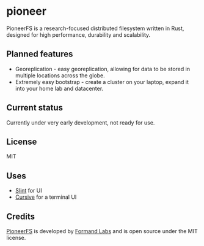 # pioneer
PioneerFS is a research-focused distributed filesystem written in Rust, designed for high performance, durability and scalability.

## Planned features
* Georeplication - easy georeplication, allowing for data to be stored in multiple locations across the globe.
* Extremely easy bootstrap - create a cluster on your laptop, expand it into your home lab and datacenter.

## Current status
Currently under very early development, not ready for use.

## License
MIT

## Uses
* [Slint](https://slint.dev) for UI
* [Cursive](https://github.com/gyscos/cursive/) for a terminal UI

## Credits
[PioneerFS](https://pioneer.eco) is developed by [Formand Labs](https://formand.tech) and is open source under the MIT license.
```